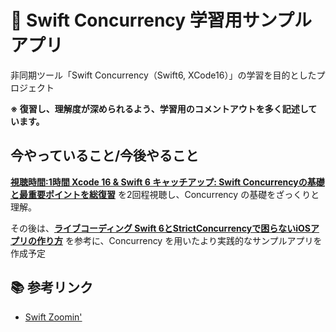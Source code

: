 # 📱 Swift Concurrency 学習用サンプルアプリ

非同期ツール「Swift Concurrency（Swift6, XCode16）」の学習を目的としたプロジェクト

**※ 復習し、理解度が深められるよう、学習用のコメントアウトを多く記述しています。**

## 今やっていること/今後やること
**[視聴時間:1時間 Xcode 16 & Swift 6 キャッチアップ: Swift Concurrencyの基礎と最重要ポイントを総復習](https://www.youtube.com/watch?v=jJgEtjx8KHY&t=3966s)** を2回程視聴し、Concurrency の基礎をざっくりと理解。

その後は、**[ライブコーディング Swift 6とStrictConcurrencyで困らないiOSアプリの作り方](https://www.youtube.com/watch?v=lu0Ge0td1Kg&t=906s)** を参考に、Concurrency を用いたより実践的なサンプルアプリを作成予定

## 📚 参考リンク

- [Swift Zoomin'](https://www.youtube.com/@swiftzoomin)
